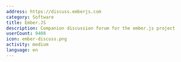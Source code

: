 ```yaml
---
address: https://discuss.emberjs.com
category: Software
title: Ember.JS
description: Companion discussion forum for the ember.js project
userCount: 9408
icon: ember-discuss.png
activity: medium
language: en
---
```

